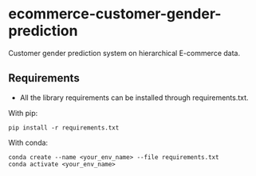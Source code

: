 # ecommerce-customer-gender-prediction
Customer gender prediction system on hierarchical E-commerce data.

## Requirements 

* All the library requirements can be installed through requirements.txt.

With pip:
```
pip install -r requirements.txt
```

With conda:
```
conda create --name <your_env_name> --file requirements.txt
conda activate <your_env_name>
```